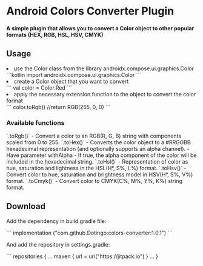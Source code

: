 <h1>Android Colors Converter Plugin</h1>
<h4>A simple plugin that allows you to convert a Color object to other popular formats (HEX, RGB, HSL, HSV, CMYK)</h4>
<h2>Usage</h2>
<li>use the Color class from the library androidx.compose.ui.graphics.Color</li>
```kotlin
import androidx.compose.ui.graphics.Color
```
<li>create a Color object that you want to convert</li>
```
val color = Color.Red
```
<li>apply the necessary extension function to the object to convert the color format</li>
```
color.toRgb() //return RGB(255, 0, 0)
```
<h3>Available functions</h3>
`.toRgb()` - Convert a color to an RGB(R, G, B) string with components scaled from 0 to 255.
`.toHex()` - Converts the color object to a #RRGGBB hexadecimal representation (and optionally supports an alpha channel).
- Have parameter withAlpha - If true, the alpha component of the color will be included in the hexadecimal string.
`.toHsl()` - Representation of color as hue, saturation and lightness in the HSL(H°, S%, L%) format.
`.toHsv()` - Convert color to hue, saturation and brightness model in HSV(H°, S%, V%) format.
`.toCmyk()` - Convert color to CMYK(C%, M%, Y%, K%) string format.
<h2>Download</h2>
<p>Add the dependency in build.gradle file:</p>
```
implementation ("com.github.Dotingo:colors-converter:1.0.1")
```
<p>And add the repository in settings.gradle:</p>
```
repositories {
...
maven { url = uri("https://jitpack.io") }
...
}
